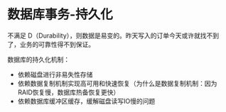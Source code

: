 ﻿# 数据库事务-持久化 #

不满足 D（Durability），则数据是易变的。昨天写入的订单今天或许就找不到了，业务的可靠性得不到保证。

数据库的持久化机制：

* 依赖磁盘进行非易失性存储
* 依赖数据复制机制实现高可用和快速恢复（为什么是数据复制机制：因为RAID恢复慢，数据库热备恢复更快）
* 依赖数据库缓冲区缓存，缓解磁盘读写IO慢的问题